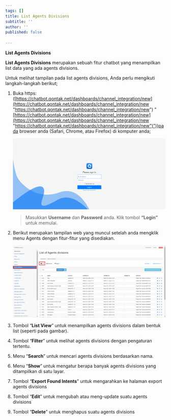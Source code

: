 ```yaml
---
tags: []
title: List Agents Divisions
subtitle: ''
author: ''
published: false

---
```

**List Agents Divisions** 

**List Agents Divisions** merupakan sebuah fitur chatbot yang menampilkan list data yang ada agents divisions.

Untuk melihat tampilan pada list agents divisions, Anda perlu mengikuti langkah-langkah berikut;

1. Buka https: ([https://chatbot.qontak.net/dashboards/channel_integration/new](https://chatbot.qontak.net/dashboards/channel_integration/new "https://chatbot.qontak.net/dashboards/channel_integration/new") "[https://chatbot.qontak.net/dashboards/channel_integration/new](https://chatbot.qontak.net/dashboards/channel_integration/new "https://chatbot.qontak.net/dashboards/channel_integration/new")"))pada browser anda (Safari, Chrome, atau Firefox) di komputer anda;

   ![](/uploads/channell.PNG)

   > Masukkan **Username** dan **Password** anda. Klik tombol **“Login”** untuk memulai.
2. Berikut merupakan tampilan web yang muncul setelah anda mengklik menu Agents dengan fitur-fitur yang disediakan.

   ![](/uploads/agentsdivisions1.PNG)
3. Tombol “**List View**” untuk menampilkan agents divisions dalam bentuk list (seperti pada gambar).
4. Tombol “**Filter**” untuk melihat agents divisions dengan pengaturan tertentu.
5. Menu “**Search**” untuk mencari agents divisions berdasarkan nama.
6. Menu “**Show**” untuk mengatur berapa banyak agents divisions yang ditampilkan di satu layar.
7. Tombol “**Export Found Intents**” untuk mengarahkan ke halaman export agents divisions
8. Tombol “**Edit**” untuk mengubah atau meng-update suatu agents divisions
9. Tombol “**Delete**” untuk menghapus suatu agents divisions